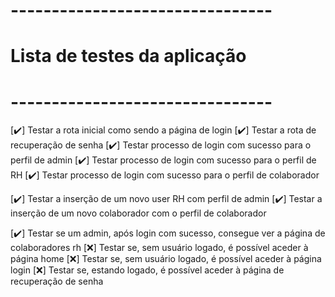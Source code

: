# --------------------------------
# Lista de testes da aplicação
# --------------------------------

[✔️] Testar a rota inicial como sendo a página de login
[✔️] Testar a rota de recuperação de senha
[✔️] Testar processo de login com sucesso para o perfil de admin 
[✔️] Testar processo de login com sucesso para o perfil de RH 
[✔️] Testar processo de login com sucesso para o perfil de colaborador 

[✔️] Testar a inserção de um novo user RH com perfil de admin
[✔️] Testar a inserção de um novo colaborador com o perfil de colaborador

[✔️] Testar se um admin, após login com sucesso, consegue ver a página de colaboradores rh
[❌] Testar se, sem usuário logado, é possível aceder à página home
[❌] Testar se, sem usuário logado, é possível aceder à página login
[❌] Testar se, estando logado, é possível aceder à página de recuperação de senha

